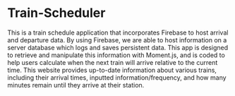 # Train-Scheduler
This is a train schedule application that incorporates Firebase to host arrival and departure data. By using Firebase, we are able to host information on a server database which logs and saves persistent data. This app is designed to retrieve and manipulate this information with Moment.js, and is coded to help users calculate when the next train will arrive relative to the current time. This website provides up-to-date information about various trains, including their arrival times, inputted information/frequency, and how many minutes remain until they arrive at their station.

